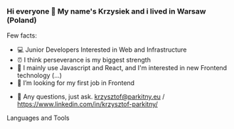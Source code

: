 ### Hi everyone 👋 My name's Krzysiek and i lived in Warsaw (Poland)

Few facts:
* 💻 Junior Developers Interested in Web and Infrastructure
* ⏰ I think perseverance is my biggest strength
* 📝 I mainly use Javascript and React, and I'm interested in new Frontend technology
(...)
* 🤔 I’m looking for my first job in Frontend

- 💬 Any questions, just ask. krzysztof@parkitny.eu / https://www.linkedin.com/in/krzysztof-parkitny/



Languages and Tools

       
